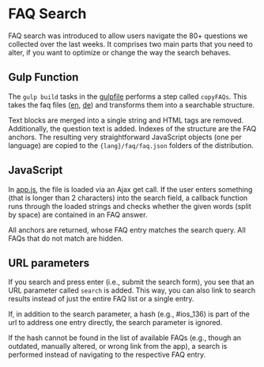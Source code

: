 # FAQ Search

FAQ search was introduced to allow users navigate the 80+ questions we collected over the last weeks.
It comprises two main parts that you need to alter, if you want to optimize or change the way the search behaves.

## Gulp Function

The `gulp build` tasks in the [gulpfile](../gulpfile.js) performs a step called `copyFAQs`. This takes the faq files ([en](../src/data/faq.json), [de](../src/data/faq_de.json)) and transforms them into a searchable structure.

Text blocks are merged into a single string and HTML tags are removed. Additionally, the question text is added. Indexes of the structure are the FAQ anchors. The resulting very straightforward JavaScript objects (one per language) are copied to the `{lang}/faq/faq.json` folders of the distribution.

## JavaScript

In [app.js](../src/assets/js/app.js), the file is loaded via an Ajax get call.
If the user enters something (that is longer than 2 characters) into the search field, a callback function runs through the loaded strings and checks whether the given words (split by space) are contained in an FAQ answer.

All anchors are returned, whose FAQ entry matches the search query.
All FAQs that do not match are hidden.

## URL parameters

If you search and press enter (i.e., submit the search form), you see that an URL parameter called `search` is added.
This way, you can also link to search results instead of just the entire FAQ list or a single entry.

If, in addition to the search parameter, a hash (e.g., #ios_136) is part of the url to address one entry directly, the search parameter is ignored.

If the hash cannot be found in the list of available FAQs (e.g., though an outdated, manually altered, or wrong link from the app), a search is performed instead of navigating to the respective FAQ entry.
